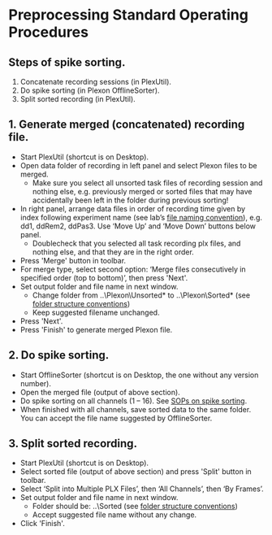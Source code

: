 # Preprocessing Standard Operating Procedures

## Steps of spike sorting.

1. Concatenate recording sessions (in PlexUtil).
2. Do spike sorting (in Plexon OfflineSorter).
3. Split sorted recording (in PlexUtil).


## 1. Generate merged (concatenated) recording file.

- Start PlexUtil (shortcut is on Desktop).
- Open data folder of recording in left panel and select Plexon files to be merged. 
  - Make sure you select all unsorted task files of recording session and nothing else, e.g. previously merged or sorted files that may have accidentally been left in the folder during previous sorting!
- In right panel, arrange data files in order of recording time given by index following experiment name (see lab’s [file naming convention](https://github.com/davidsamu/seal/blob/master/doc/SOPs/Naming%20conventions.md)), e.g. dd1, ddRem2, ddPas3. Use ‘Move Up’ and ‘Move Down’ buttons below panel.
  - Doublecheck that you selected all task recording plx files, and nothing else, and that they are in the right order.
- Press 'Merge' button in toolbar.
- For merge type, select second option: ‘Merge files consecutively in specified order (top to bottom)’, then press 'Next'.
- Set output folder and file name in next window.
  - Change folder from ..\Plexon\Unsorted\* to ..\Plexon\Sorted\* (see [folder structure conventions](https://github.com/davidsamu/seal/blob/master/doc/SOPs/Data%20folder%20structure%20conventions.md))
  - Keep suggested filename unchanged.
- Press 'Next'.
- Press 'Finish' to generate merged Plexon file.

## 2. Do spike sorting.

- Start OfflineSorter (shortcut is on Desktop, the one without any version number).
- Open the merged file (output of above section).
- Do spike sorting on all channels (1 – 16). See [SOPs on spike sorting](https://github.com/davidsamu/seal/blob/master/doc/SOPs/Spike%20sorting%20SOPs.md).
- When finished with all channels, save sorted data to the same folder. You can accept the file name suggested by OfflineSorter.

## 3. Split sorted recording.

- Start PlexUtil (shortcut is on Desktop).
- Select sorted file (output of above section) and press 'Split' button in toolbar.
- Select ‘Split into Multiple PLX Files’, then ‘All Channels’, then ‘By Frames’.
- Set output folder and file name in next window.
  - Folder should be: ..\Sorted (see [folder structure conventions](https://github.com/davidsamu/seal/blob/master/doc/SOPs/Data%20folder%20structure%20conventions.md))
  - Accept suggested file name without any change.
- Click 'Finish'.
